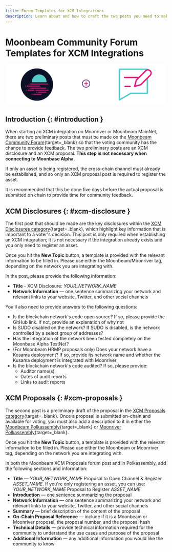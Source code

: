 ```yaml
---
title: Forum Templates for XCM Integrations
description: Learn about and how to craft the two posts you need to make on the Moonbeam Community Forum when creating a cross-chain integration with Moonbeam.
---
```


# Moonbeam Community Forum Templates for XCM Integrations

![Forum Templates Banner](/images/builders/interoperability/xcm/xc-registration/forum-templates/forum-banner.png)

## Introduction {: #introduction }

When starting an XCM integration on Moonriver or Moonbeam MainNet, there are two preliminary posts that must be made on the [Moonbeam Community Forum](https://forum.moonbeam.foundation/){target=_blank} so that the voting community has the chance to provide feedback. The two preliminary posts are an XCM disclosure and an XCM proposal. **This step is not necessary when connecting to Moonbase Alpha.**

If only an asset is being registered, the cross-chain channel must already be established, and so only an XCM proposal post is required to register the asset.

It is recommended that this be done five days before the actual proposal is submitted on chain to provide time for community feedback.

## XCM Disclosures {: #xcm-disclosure }

The first post that should be made are the key disclosures within the [XCM Disclosures category](https://forum.moonbeam.foundation/c/xcm-hrmp/xcm-disclosures/15){target=_blank}, which highlight key information that is important to a voter's decision. This post is only required when establishing an XCM integration; it is not necessary if the integration already exists and you only need to register an asset.

Once you hit the **New Topic** button, a template is provided with the relevant information to be filled in. Please use either the Moonbeam/Moonriver tag, depending on the network you are integrating with.

In the post, please provide the following information:

- **Title** - XCM Disclosure: *YOUR_NETWORK_NAME*
- **Network Information** — one sentence summarizing your network and relevant links to your website, Twitter, and other social channels

You'll also need to provide answers to the following questions:

- Is the blockchain network's code open source? If so, please provide the GitHub link. If not, provide an explanation of why not
- Is SUDO disabled on the network? If SUDO is disabled, is the network controlled by a select group of addresses?  
- Has the integration of the network been tested completely on the Moonbase Alpha TestNet?  
- (For Moonbeam HRMP proposals only) Does your network have a Kusama deployment? If so, provide its network name and whether the Kusama deployment is integrated with Moonriver
- Is the blockchain network's code audited? If so, please provide:
  - Auditor name(s)
  - Dates of audit reports
  - Links to audit reports

## XCM Proposals {: #xcm-proposals }

The second post is a preliminary draft of the proposal in the [XCM Proposals category](https://forum.moonbeam.foundation/c/xcm-hrmp/xcm-proposals/14){target=_blank}. Once a proposal is submitted on-chain and available for voting, you must also add a description to it in either the [Moonbeam Polkassembly](https://moonbeam.polkassembly.network/){target=_blank} or [Moonriver Polkassembly](https://moonriver.polkassembly.network/){target=_blank}.

Once you hit the **New Topic** button, a template is provided with the relevant information to be filled in. Please use either the Moonbeam or Moonriver tag, depending on the network you are integrating with.

In both the Moonbeam XCM Proposals forum post and in Polkassembly, add the following sections and information:

- **Title** — *YOUR_NETWORK_NAME* Proposal to Open Channel & Register *ASSET_NAME*. If you're only registering an asset, you can use: *YOUR_NETWORK_NAME* Proposal to Register *ASSET_NAME*
- **Introduction** — one sentence summarizing the proposal
- **Network Information** — one sentence summarizing your network and relevant links to your website, Twitter, and other social channels
- **Summary** — brief description of the content of the proposal
- **On-Chain Proposal Reference** — include if it is a Moonbeam or Moonriver proposal, the proposal number, and the proposal hash
- **Technical Details** — provide technical information required for the community to understand the use cases and purpose of the proposal
- **Additional Information** — any additional information you would like the community to know
